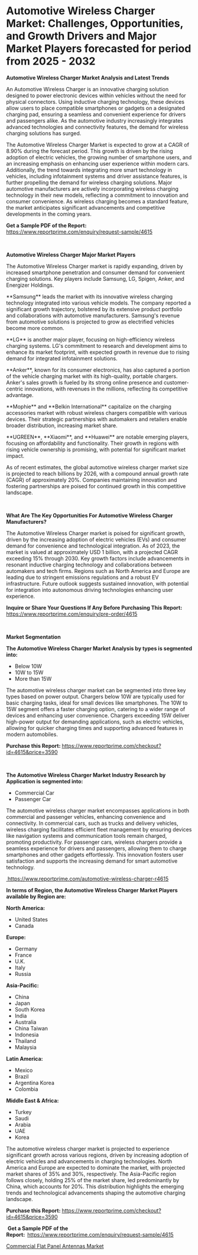 <p><h1>Automotive Wireless Charger Market: Challenges, Opportunities, and Growth Drivers and Major Market Players forecasted for period from 2025 - 2032</h1></p><p><strong>Automotive Wireless Charger Market Analysis and Latest Trends</strong></p>
<p><p>An Automotive Wireless Charger is an innovative charging solution designed to power electronic devices within vehicles without the need for physical connectors. Using inductive charging technology, these devices allow users to place compatible smartphones or gadgets on a designated charging pad, ensuring a seamless and convenient experience for drivers and passengers alike. As the automotive industry increasingly integrates advanced technologies and connectivity features, the demand for wireless charging solutions has surged.</p><p>The Automotive Wireless Charger Market is expected to grow at a CAGR of 8.90% during the forecast period. This growth is driven by the rising adoption of electric vehicles, the growing number of smartphone users, and an increasing emphasis on enhancing user experience within modern cars. Additionally, the trend towards integrating more smart technology in vehicles, including infotainment systems and driver assistance features, is further propelling the demand for wireless charging solutions. Major automotive manufacturers are actively incorporating wireless charging technology in their new models, reflecting a commitment to innovation and consumer convenience. As wireless charging becomes a standard feature, the market anticipates significant advancements and competitive developments in the coming years.</p></p>
<p><strong>Get a Sample PDF of the Report:&nbsp;</strong> <a href="https://www.reportprime.com/enquiry/request-sample/4615?utm_campaign=3221&utm_medium=2&utm_source=Github&utm_content=ia&utm_term=19032025&utm_id=automotive-wireless-charger">https://www.reportprime.com/enquiry/request-sample/4615</a></p>
<p>&nbsp;</p>
<p><strong>Automotive Wireless Charger Major Market Players</strong></p>
<p><p>The Automotive Wireless Charger market is rapidly expanding, driven by increased smartphone penetration and consumer demand for convenient charging solutions. Key players include Samsung, LG, Spigen, Anker, and Energizer Holdings.</p><p>**Samsung** leads the market with its innovative wireless charging technology integrated into various vehicle models. The company reported a significant growth trajectory, bolstered by its extensive product portfolio and collaborations with automotive manufacturers. Samsung's revenue from automotive solutions is projected to grow as electrified vehicles become more common.</p><p>**LG** is another major player, focusing on high-efficiency wireless charging systems. LG's commitment to research and development aims to enhance its market footprint, with expected growth in revenue due to rising demand for integrated infotainment solutions.</p><p>**Anker**, known for its consumer electronics, has also captured a portion of the vehicle charging market with its high-quality, portable chargers. Anker's sales growth is fueled by its strong online presence and customer-centric innovations, with revenues in the millions, reflecting its competitive advantage.</p><p>**Mophie** and **Belkin International** capitalize on the charging accessories market with robust wireless chargers compatible with various devices. Their strategic partnerships with automakers and retailers enable broader distribution, increasing market share.</p><p>**UGREEN**, **Xiaomi**, and **Huawei** are notable emerging players, focusing on affordability and functionality. Their growth in regions with rising vehicle ownership is promising, with potential for significant market impact.</p><p>As of recent estimates, the global automotive wireless charger market size is projected to reach billions by 2026, with a compound annual growth rate (CAGR) of approximately 20%. Companies maintaining innovation and fostering partnerships are poised for continued growth in this competitive landscape.</p></p>
<p>&nbsp;</p>
<p><strong>What Are The Key Opportunities For Automotive Wireless Charger Manufacturers?</strong></p>
<p><p>The Automotive Wireless Charger market is poised for significant growth, driven by the increasing adoption of electric vehicles (EVs) and consumer demand for convenience and technological integration. As of 2023, the market is valued at approximately USD 1 billion, with a projected CAGR exceeding 15% through 2030. Key growth factors include advancements in resonant inductive charging technology and collaborations between automakers and tech firms. Regions such as North America and Europe are leading due to stringent emissions regulations and a robust EV infrastructure. Future outlook suggests sustained innovation, with potential for integration into autonomous driving technologies enhancing user experience.</p></p>
<p><strong>Inquire or Share Your Questions If Any Before Purchasing This Report:</strong> <a href="https://www.reportprime.com/enquiry/pre-order/4615?utm_campaign=3221&utm_medium=2&utm_source=Github&utm_content=ia&utm_term=19032025&utm_id=automotive-wireless-charger">https://www.reportprime.com/enquiry/pre-order/4615</a></p>
<p>&nbsp;</p>
<p><strong>Market Segmentation</strong></p>
<p><strong>The Automotive Wireless Charger Market Analysis by types is segmented into:</strong></p>
<p><ul><li>Below 10W</li><li>10W to 15W</li><li>More than 15W</li></ul></p>
<p><p>The automotive wireless charger market can be segmented into three key types based on power output. Chargers below 10W are typically used for basic charging tasks, ideal for small devices like smartphones. The 10W to 15W segment offers a faster charging option, catering to a wider range of devices and enhancing user convenience. Chargers exceeding 15W deliver high-power output for demanding applications, such as electric vehicles, allowing for quicker charging times and supporting advanced features in modern automobiles.</p></p>
<p><strong>Purchase this Report:&nbsp;</strong><a href="https://www.reportprime.com/checkout?id=4615&price=3590&utm_campaign=3221&utm_medium=2&utm_source=Github&utm_content=ia&utm_term=19032025&utm_id=automotive-wireless-charger">https://www.reportprime.com/checkout?id=4615&price=3590</a></p>
<p>&nbsp;</p>
<p><strong>The Automotive Wireless Charger Market Industry Research by Application is segmented into:</strong></p>
<p><ul><li>Commercial Car</li><li>Passenger Car</li></ul></p>
<p><p>The automotive wireless charger market encompasses applications in both commercial and passenger vehicles, enhancing convenience and connectivity. In commercial cars, such as trucks and delivery vehicles, wireless charging facilitates efficient fleet management by ensuring devices like navigation systems and communication tools remain charged, promoting productivity. For passenger cars, wireless chargers provide a seamless experience for drivers and passengers, allowing them to charge smartphones and other gadgets effortlessly. This innovation fosters user satisfaction and supports the increasing demand for smart automotive technology.</p></p>
<p><a href="https://www.reportprime.com/automotive-wireless-charger-r4615?utm_campaign=3221&utm_medium=2&utm_source=Github&utm_content=ia&utm_term=19032025&utm_id=automotive-wireless-charger">&nbsp;https://www.reportprime.com/automotive-wireless-charger-r4615</a></p>
<p><strong>In terms of Region, the Automotive Wireless Charger Market Players available by Region are:</strong></p>
<p>
    <p> <strong> North America: </strong>
        <ul>
            <li>United States</li>
            <li>Canada</li>
        </ul>
        </p> 
    <p> <strong> Europe: </strong>
        <ul>
            <li>Germany</li>
            <li>France</li>
            <li>U.K.</li>
            <li>Italy</li>
            <li>Russia</li>
        </ul>
        </p> 
    <p> <strong> Asia-Pacific: </strong>
        <ul>
            <li>China</li>
            <li>Japan</li>
            <li>South Korea</li>
            <li>India</li>
            <li>Australia</li>
            <li>China Taiwan</li>
            <li>Indonesia</li>
            <li>Thailand</li>
            <li>Malaysia</li>
        </ul>
        </p> 
    <p> <strong> Latin America: </strong>
        <ul>
            <li>Mexico</li>
            <li>Brazil</li>
            <li>Argentina Korea</li>
            <li>Colombia</li>
        </ul>
        </p> 
    <p> <strong> Middle East & Africa: </strong>
        <ul>
            <li>Turkey</li>
            <li>Saudi</li>
            <li>Arabia</li>
            <li>UAE</li>
            <li>Korea</li>
        </ul>
    </p>
    </p>
<p><p>The automotive wireless charger market is projected to experience significant growth across various regions, driven by increasing adoption of electric vehicles and advancements in charging technologies. North America and Europe are expected to dominate the market, with projected market shares of 35% and 30%, respectively. The Asia-Pacific region follows closely, holding 25% of the market share, led predominantly by China, which accounts for 20%. This distribution highlights the emerging trends and technological advancements shaping the automotive charging landscape.</p></p>
<p><strong>Purchase this Report: </strong><a href="https://www.reportprime.com/checkout?id=4615&price=3590&utm_campaign=3221&utm_medium=2&utm_source=Github&utm_content=ia&utm_term=19032025&utm_id=automotive-wireless-charger">https://www.reportprime.com/checkout?id=4615&price=3590</a></p>
<p>&nbsp;<strong>Get a Sample PDF of the Report:&nbsp;&nbsp;</strong><a href="https://www.reportprime.com/enquiry/request-sample/4615?utm_campaign=3221&utm_medium=2&utm_source=Github&utm_content=ia&utm_term=19032025&utm_id=automotive-wireless-charger">https://www.reportprime.com/enquiry/request-sample/4615</a></p>
<p><strong></strong></p>
<p><p><a href="https://github.com/duscarajlha/Market-Research-Report-List-1/blob/main/commercial-flat-panel-antennas-market.md?utm_campaign=3221&utm_medium=2&utm_source=Github&utm_content=ia&utm_term=19032025&utm_id=automotive-wireless-charger">Commercial Flat Panel Antennas Market</a></p></p>